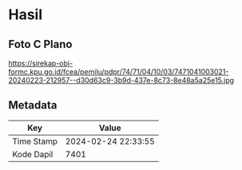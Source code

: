 # Hasil

## Foto C Plano

https://sirekap-obj-formc.kpu.go.id/fcea/pemilu/pdpr/74/71/04/10/03/7471041003021-20240223-212957--d30d63c9-3b9d-437e-8c73-8e48a5a25e15.jpg


## Metadata

| Key        | Value               |
| ---------- | ------------------- |
| Time Stamp | 2024-02-24 22:33:55 |
| Kode Dapil | 7401                |



